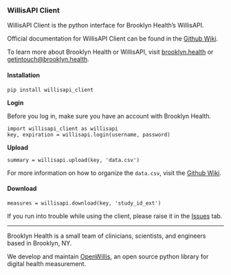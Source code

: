 <!-- Output copied to clipboard! -->

<!-----

Yay, no errors, warnings, or alerts!

Conversion time: 0.36 seconds.


Using this Markdown file:

1. Paste this output into your source file.
2. See the notes and action items below regarding this conversion run.
3. Check the rendered output (headings, lists, code blocks, tables) for proper
   formatting and use a linkchecker before you publish this page.

Conversion notes:

* Docs to Markdown version 1.0β34
* Mon Aug 21 2023 13:41:56 GMT-0700 (PDT)
* Source doc: README.md
----->



### WillisAPI Client

WillisAPI Client is the python interface for Brooklyn Health’s WillisAPI.

Official documentation for WillisAPI Client can be found in the [Github Wiki](http://www.github.com/bklynhlth/willisapi_client/wiki).

To learn more about Brooklyn Health or WillisAPI, visit [brooklyn.health](https://www.brooklyn.health) or [getintouch@brooklyn.health](mailto:getintouch@brooklyn.health).


#### Installation


```
pip install willisapi_client
```


**Login**

Before you log in, make sure you have an account with Brooklyn Health.


```
import willisapi_client as willisapi
key, expiration = willisapi.login(username, password)
```


**Upload**


```
summary = willisapi.upload(key, 'data.csv')
```


For more information on how to organize the `data.csv`, visit the [Github Wiki](http://www.github.com/bklynhlth/willisapi_client/wiki).


#### Download


```
measures = willisapi.download(key, 'study_id_ext')
```


If you run into trouble while using the client, please raise it in the [Issues](http://www.github.com/bklynhlth/willisapi_client/issues) tab. 

***

Brooklyn Health is a small team of clinicians, scientists, and engineers based in Brooklyn, NY. 

We develop and maintain [OpenWillis](http://www.github.com/bklynhlth/openwillis), an open source python library for digital health measurement. 
